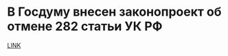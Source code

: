 # В Госдуму внесен законопроект об отмене 282 статьи УК РФ



[LINK](https://varlamov.ru/1786319.html)